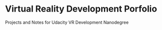 # Virtual Reality Development Porfolio  

Projects and Notes for  Udacity VR Development Nanodegree  


